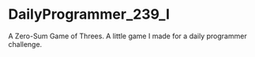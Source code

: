 # DailyProgrammer_239_I
A Zero-Sum Game of Threes. A little game I made for a daily programmer challenge.
